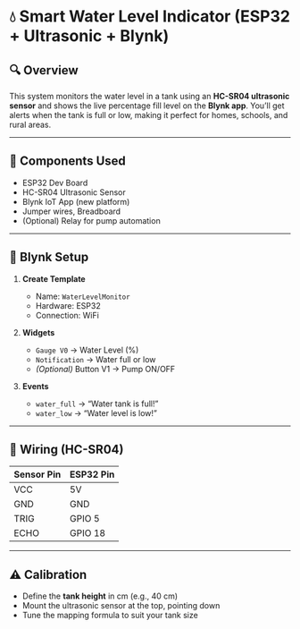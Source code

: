# 💧 Smart Water Level Indicator (ESP32 + Ultrasonic + Blynk)

## 🔍 Overview
This system monitors the water level in a tank using an **HC-SR04 ultrasonic sensor** and shows the live percentage fill level on the **Blynk app**. You’ll get alerts when the tank is full or low, making it perfect for homes, schools, and rural areas.

---

## 🧰 Components Used
- ESP32 Dev Board  
- HC-SR04 Ultrasonic Sensor  
- Blynk IoT App (new platform)  
- Jumper wires, Breadboard  
- (Optional) Relay for pump automation

---

## 📱 Blynk Setup

1. **Create Template**  
   - Name: `WaterLevelMonitor`  
   - Hardware: ESP32  
   - Connection: WiFi

2. **Widgets**  
   - `Gauge V0` → Water Level (%)  
   - `Notification` → Water full or low  
   - *(Optional)* Button V1 → Pump ON/OFF

3. **Events**
   - `water_full` → “Water tank is full!”
   - `water_low` → “Water level is low!”

---

## 🔧 Wiring (HC-SR04)

| Sensor Pin | ESP32 Pin |
|------------|-----------|
| VCC        | 5V        |
| GND        | GND       |
| TRIG       | GPIO 5    |
| ECHO       | GPIO 18   |

---

## ⚠️ Calibration

- Define the **tank height** in cm (e.g., 40 cm)
- Mount the ultrasonic sensor at the top, pointing down
- Tune the mapping formula to suit your tank size
